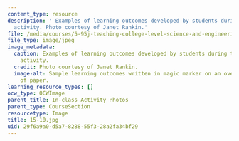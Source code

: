 ```yaml
---
content_type: resource
description: ' Examples of learning outcomes developed by students during the in-class
  activity. Photo courtesy of Janet Rankin.'
file: /media/courses/5-95j-teaching-college-level-science-and-engineering-fall-2015/29f6a9a0d5a7828855f328a2fa34bf29_15-10.jpg
file_type: image/jpeg
image_metadata:
  caption: Examples of learning outcomes developed by students during the in-class
    activity.
  credit: Photo courtesy of Janet Rankin.
  image-alt: Sample learning outcomes written in magic marker on an oversized sheet
    of paper.
learning_resource_types: []
ocw_type: OCWImage
parent_title: In-class Activity Photos
parent_type: CourseSection
resourcetype: Image
title: 15-10.jpg
uid: 29f6a9a0-d5a7-8288-55f3-28a2fa34bf29
---
```

